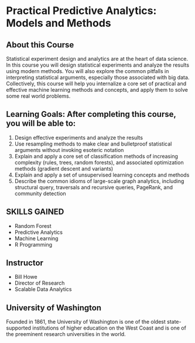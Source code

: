 # Practical Predictive Analytics: Models and Methods

## About this Course
Statistical experiment design and analytics are at the heart of data science.  In this course you will design statistical experiments and analyze the results using modern methods.  You will also explore the common pitfalls in interpreting statistical arguments, especially those associated with big data.  Collectively, this course will help you internalize a core set of practical and effective machine learning methods and concepts, and apply them to solve some real world problems.

## Learning Goals: After completing this course, you will be able to:
1. Design effective experiments and analyze the results
2. Use resampling methods to make clear and bulletproof statistical arguments without invoking esoteric notation
3. Explain and apply a core set of classification methods of increasing complexity (rules, trees, random forests), and associated optimization methods (gradient descent and variants)
4. Explain and apply a set of unsupervised learning concepts and methods
5. Describe the common idioms of large-scale graph analytics, including structural query, traversals and recursive queries, PageRank, and community detection

## SKILLS GAINED
- Random Forest
- Predictive Analytics
- Machine Learning
- R Programming

## Instructor
- Bill Howe
- Director of Research
- Scalable Data Analytics

## University of Washington
Founded in 1861, the University of Washington is one of the oldest state-supported institutions of higher education on the West Coast and is one of the preeminent research universities in the world.
